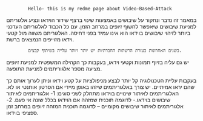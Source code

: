 




			
			Hello- this is my redme page about Video-Based-Attack
			
במאמר זה נדבר ונחקור על שיבושים באמצעות שינוי ברצף שידור הוידאו ונציע אלגוריתם למניעת שיבושים שיאפשר לחשוף זיופים במרחב הזמן.
עם כל הכבוד לאלגוריתם העדכני ביותר לזיהוי שיבושים בוידאו הוא אינו עמיד בפני דחיסה.
האלגוריתם משווה מול קטעי וידאו מזוייפים הנמצאים ברשת.

			
			
			
			
			בשנים האחרונות בעזרת הרשתות החברתיות יש יותר ויותר עלייה בשיתוף קבצים.
יש גם עליה בזיוף תמונות וקטעי וידאו, בעקבות כך הקהילה המשפטית למניעת זיופים מציעה מספר אלגוריתמים למניעת התופעה.

בעקבות עליית הטכנולוגיה קל יותר לבצע מניפולציות על קטע וידאו וניתן לערוך אותם כך שהם יראו אמיתיים.
יש צורך באלגוריתמים שיזהו באופן מיידי אם הסרטון אותנטי או לא.
האלגוריתמים לאיתור שינויים בוידאו מתחלק לשני סוגים:
1-	אלגוריתמים לאיתור שיבושים בוידאו.- לדוגמה תוכנית שמזהה אם הוידאו בכלל שונה אי פעם.
2-	אלגוריתמים לאיתור שיבושים מקומיים – לדוגמה תוכנית המזהה זיופים במרחב זמן ספציפי בוידאו.



